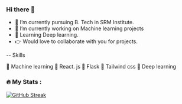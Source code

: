 ### Hi there 👋



- 🔭 I’m currently pursuing B. Tech in SRM Institute. 
- 🌱 I’m currently working on Machine learning projects
- 🤔 Learning Deep learning. 
- 👉 Would love to collaborate with you for projects. 

-- Skills

🎯 Machine learning 
🎯 React. js
🎯 Flask
🎯 Tailwind css
🎯 Deep learning



### :fire: My Stats :

[![GitHub Streak](http://github-readme-streak-stats.herokuapp.com?user=nila-2003&theme=dark&border_radius=5.5)](https://git.io/streak-stats)

